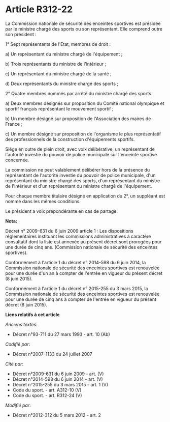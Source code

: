 # Article R312-22

La Commission nationale de sécurité des enceintes sportives est présidée par le ministre chargé des sports ou son
représentant. Elle comprend outre son président :

1° Sept représentants de l'Etat, membres de droit :

a) Un représentant du ministre chargé de l'équipement ;

b) Trois représentants du ministre de l'intérieur ;

c) Un représentant du ministre chargé de la santé ;

d) Deux représentants du ministre chargé des sports ;

2° Quatre membres nommés par arrêté du ministre chargé des sports :

a) Deux membres désignés sur proposition du Comité national olympique et sportif français représentant le mouvement sportif ;

b) Un membre désigné sur proposition de l'Association des maires de France ;

c) Un membre désigné sur proposition de l'organisme le plus représentatif des professionnels de la construction d'équipements
sportifs.

Siège en outre de plein droit, avec voix délibérative, un représentant de l'autorité investie du pouvoir de police municipale
sur l'enceinte sportive concernée.

La commission ne peut valablement délibérer hors de la présence du représentant de l'autorité investie du pouvoir de police
municipale, d'un représentant du ministre chargé des sports, d'un représentant du ministre de l'intérieur et d'un
représentant du ministre chargé de l'équipement.

Pour chaque membre titulaire désigné en application du 2°, un suppléant est nommé dans les mêmes conditions.

Le président a voix prépondérante en cas de partage.

**Nota:**

Décret n° 2009-631 du 6 juin 2009 article 1 : Les dispositions réglementaires instituant les commissions administratives à
caractère consultatif dont la liste est annexée au présent décret sont prorogées pour une durée de cinq ans. (Commission
nationale de sécurité des enceintes sportives).

Conformément à l'article 1 du décret n° 2014-598 du 6 juin 2014, la Commission nationale de sécurité des enceintes sportives
est renouvelée pour une durée d'un an à compter de l'entrée en vigueur du présent décret (8 juin 2015).

Conformément à l'article 1 du décret n° 2015-255 du 3 mars 2015, la Commission nationale de sécurité des enceintes sportives
est renouvelée pour une durée de cinq ans à compter de l'entrée en vigueur du présent décret (8 juin 2015).

**Liens relatifs à cet article**

_Anciens textes_:

  - Décret n°93-711 du 27 mars 1993 - art. 10 (Ab)

_Codifié par_:

  - Décret n°2007-1133 du 24 juillet 2007

_Cité par_:

  - Décret n°2009-631 du 6 juin 2009 - art. (V)
  - Décret n°2014-598 du 6 juin 2014 - art. (V)
  - Décret n°2015-255 du 3 mars 2015 - art. 1 (V)
  - Code du sport. - art. A312-10 (V)
  - Code du sport. - art. R312-24 (V)

_Modifié par_:

  - Décret n°2012-312 du 5 mars 2012 - art. 2

